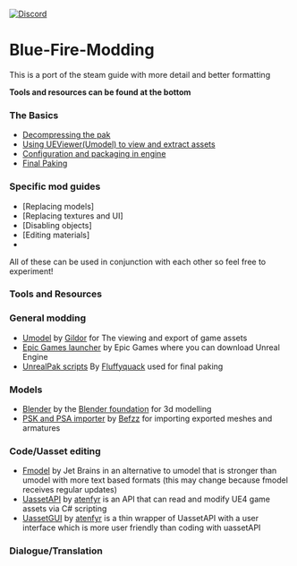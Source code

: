 [![Discord](https://img.shields.io/discord/707647729043636276?color=%237289da&label=Join%20the%20blue%20fire%20discord%21&style=for-the-badge)](https://discord.gg/q4ydWSG)

# Blue-Fire-Modding
This is a port of the steam guide with more detail and better formatting

**Tools and resources can be found at the bottom**

### The Basics
 - [Decompressing the pak](./Unpaking.md)
 - [Using UEViewer(Umodel) to view and extract assets](./UEViewer.md)
 - [Configuration and packaging in engine](./Engine.md)
 - [Final Paking](./Paking.md)
 
### Specific mod guides
 - [Replacing models]
 - [Replacing textures and UI]
 - [Disabling objects]
 - [Editing materials]
 - 
  All of these can be used in conjunction with each other so feel free to experiment!
  
### Tools and Resources
 ### General modding  
  - [Umodel](https://www.gildor.org/en/projects/umodel) by [Gildor](https://github.com/gildor2) for The viewing and export of game assets
  - [Epic Games launcher](https://www.epicgames.com/store/en-US/download) by Epic Games where you can download Unreal Engine
  - [UnrealPak scripts](./Tools/UnrealPak.zip) By [Fluffyquack](https://github.com/FluffyQuack) used for final paking
 
 ### Models
  - [Blender](https://www.blender.org/download/) by the [Blender foundation](https://github.com/blender) for 3d modelling
  - [PSK and PSA importer](https://github.com/Befzz/blender3d_import_psk_psa) by [Befzz](https://github.com/Befzz) for importing exported meshes and armatures
  
 ### Code/Uasset editing
  - [Fmodel](https://fmodel.app/) by Jet Brains in an alternative to umodel that is stronger than umodel with more text based formats (this may change because fmodel receives regular updates)
  - [UassetAPI](https://github.com/atenfyr/UAssetAPI) by [atenfyr](https://github.com/atenfyr) is an API that can read and modify UE4 game assets via C# scripting
  - [UassetGUI](https://github.com/atenfyr/UAssetGUI/releases) by [atenfyr](https://github.com/atenfyr) is a thin wrapper of UassetAPI with a user interface which is more user friendly than coding with uassetAPI 
### Dialogue/Translation
